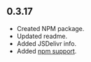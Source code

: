 ## 0.3.17

- Created NPM package.
- Updated readme.
- Added JSDelivr info.
- Added [npm support](https://github.com/alertifyjs/alertify.js/pull/26).
